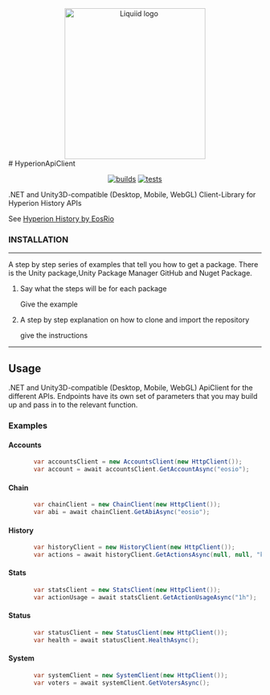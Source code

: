 

<div align="center">
 <img src="https://avatars.githubusercontent.com/u/82725791?s=200&v=4" align="center"
     alt="Liquiid logo" width="280" height="300">
</div>
# HyperionApiClient 

<div align="center">

[![builds](https://github.com/liquiidio/HyperionApiClient-Private/actions/workflows/dotnet-build.yml/badge.svg)](https://github.com/liquiidio/HyperionApiClient-Private/actions/workflows/dotnet-build.yml)
[![tests](https://github.com/liquiidio/HyperionApiClient-Private/actions/workflows/dotnet-test.yml/badge.svg)](https://github.com/liquiidio/HyperionApiClient-Private/actions/workflows/dotnet-test.yml)
       
</div>

.NET and Unity3D-compatible (Desktop, Mobile, WebGL) Client-Library for Hyperion History APIs

See [Hyperion History by EosRio](https://eosrio.io/hyperion/)

### INSTALLATION
---
A step by step series of examples that tell you how to get a package. There is the Unity package,Unity Package Manager GitHub and Nuget Package.
 

1. Say what the steps will be for each package

    Give the example

2. A step by step explanation on how to clone and import the repository

    give the instructions

---
## Usage
.NET and Unity3D-compatible (Desktop, Mobile, WebGL) ApiClient for the different  APIs. 
Endpoints have its own set of parameters that you may build up and pass in to the relevant function.

### Examples

#### Accounts
```csharp
       var accountsClient = new AccountsClient(new HttpClient());
       var account = await accountsClient.GetAccountAsync("eosio");
```

#### Chain
```csharp
       var chainClient = new ChainClient(new HttpClient());
       var abi = await chainClient.GetAbiAsync("eosio");
```

#### History
```csharp
       var historyClient = new HistoryClient(new HttpClient());
       var actions = await historyClient.GetActionsAsync(null, null, "kingcoolcorv");
```

#### Stats
```csharp
       var statsClient = new StatsClient(new HttpClient());
       var actionUsage = await statsClient.GetActionUsageAsync("1h");
```

#### Status
```csharp
       var statusClient = new StatusClient(new HttpClient());
       var health = await statusClient.HealthAsync();
```

#### System
```csharp
       var systemClient = new SystemClient(new HttpClient());
       var voters = await systemClient.GetVotersAsync();
```
